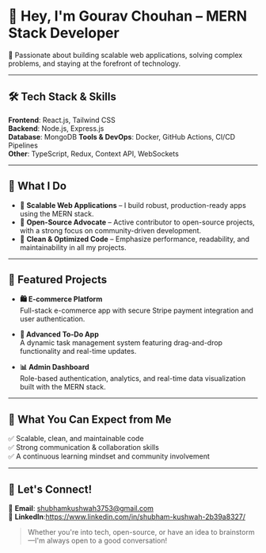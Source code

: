 # 👋 Hey, I'm Gourav Chouhan – MERN Stack Developer  
🚀 Passionate about building scalable web applications, solving complex problems, and staying at the forefront of technology.

---

## 🛠 Tech Stack & Skills

**Frontend**: React.js,  Tailwind CSS  
**Backend**: Node.js, Express.js  
**Database**: MongoDB
**Tools & DevOps**: Docker, GitHub Actions, CI/CD Pipelines  
**Other**: TypeScript, Redux, Context API, WebSockets

---

## 🌟 What I Do

- 🔹 **Scalable Web Applications** – I build robust, production-ready apps using the MERN stack.  
- 🔹 **Open-Source Advocate** – Active contributor to open-source projects, with a strong focus on community-driven development.  
- 🔹 **Clean & Optimized Code** – Emphasize performance, readability, and maintainability in all my projects.

---

## 🚀 Featured Projects

- **🛍 E-commerce Platform**  
  Full-stack e-commerce app with secure Stripe payment integration and user authentication.

- **📝 Advanced To-Do App**  
  A dynamic task management system featuring drag-and-drop functionality and real-time updates.

- **📊 Admin Dashboard**  
  Role-based authentication, analytics, and real-time data visualization built with the MERN stack.



---

## 📌 What You Can Expect from Me

✅ Scalable, clean, and maintainable code  
✅ Strong communication & collaboration skills  
✅ A continuous learning mindset and community involvement

---

## 💬 Let's Connect!

📩 **Email**: shubhamkushwah3753@gmail.com   
🔗 **LinkedIn**:https://www.linkedin.com/in/shubham-kushwah-2b39a8327/

> Whether you're into tech, open-source, or have an idea to brainstorm—I'm always open to a good conversation!
